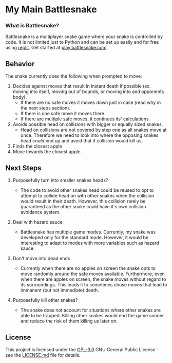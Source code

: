 # My Main Battlesnake

### What is Battlesnake?

Battlesnake is a multiplayer snake game where your snake is controlled by code. It is not limited just to Python and can be set up easily and for free using [replit](https://replit). Get started at [play.battlesnake.com](https://play.battlesnake.com).

## Behavior

The snake currently does the following when prompted to move:

1. Decides against moves that result in instant death if possible (ex. moving into itself, moving out of bounds, or moving into and opponents body).
    - If there are no safe moves it moves down just in case (read why in the next steps section).
    - If there is one safe move it moves there.
    - If there are multiple safe moves, it continues its' calculations.
2. Avoids possible head on collisions with bigger or equally sized snakes.
    - Head on collisions are not covered by step one as all snakes move at once. Therefore we need to look into where the opposing snakes head *could* end up and avoid that if collision would kill us.
3. Finds the closest apple
4. Move towards the closest apple.

## Next Steps

1. Purposefully turn into smaller snakes heads?
    - The code to avoid other snakes head could be reused to opt to attempt to collide head on with other snakes when the collision would result in their death. However, this collision rarely be guaranteed as the other snake could have it's own collision avoidance system.

2. Deal with hazard sauce

    - Battlesnake has multiple game modes. Currently, my snake was developed only for the standard mode. However, it would be interesting to adapt to modes with more variables such as hazard sauce.

3. Don't move into dead ends
    - Currently when there are no apples on screen the snake opts to move randomly around the safe moves available. Furthermore, even when there are apples on screen, the snake moves without regard to its surroundings. This leads it to sometimes chose moves that lead to immanent (but not immediate) death.

4. Purposefully kill other snakes?

    - The snake does not account for situations where other snakes are able to be trapped. Killing other snakes would end the game sooner and reduce the risk of them killing us later on.

## License

This project is licensed under the [GPL-3.0](LICENSE.md)
GNU General Public License - see the [LICENSE.md](LICENSE.md) file for
details.
